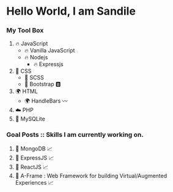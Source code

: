# Hello World, I am Sandile 

### My Tool Box 

1. :fire: JavaScript
    - :fire: Vanilla JavaScript
    - :fire: Nodejs
        - :fire: Expressjs
2. :ocean: CSS
    - :ocean: SCSS
    - :ocean: Bootstrap :b:
3. :earth_africa: HTML
    - :earth_africa: HandleBars :wavy_dash:
4. :cloud: PHP
5. :dvd: MySQLite

### Goal Posts :: Skills I am currently working on.
1. :electric_plug: MongoDB :chart_with_upwards_trend:
2. :electric_plug: ExpressJS :chart_with_upwards_trend:
3. :electric_plug: ReactJS :chart_with_upwards_trend:
4. :electric_plug: A-Frame : Web Framework for building Virtual/Augmented Experiences :chart_with_upwards_trend:
